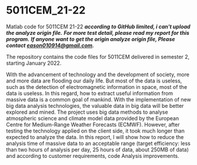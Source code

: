# 5011CEM_21-22
Matlab code for 5011CEM 21-22
***according to GitHub limited, i can't upload the analyze origin file.***
***For more test detail, please read my report for this program.***
***If anyone want to get the origin analyze origin file, Please contact eason010914@gmail.com.***


The repository contains the code files for 5011CEM delivered in semester 2, starting January 2022.

With the advancement of technology and the development of society, more and more data are flooding our daily life. But most of the data is useless, such as the detection of electromagnetic information in space, most of the data is useless. In this regard, how to extract useful information from massive data is a common goal of mankind. With the implementation of new big data analysis technologies, the valuable data in big data will be better explored and mined. The project uses big data methods to analyse atmospheric science and climate model data provided by the European Centre for Medium-Range Weather Forecasts (ECMWF). However, after testing the technology applied on the client side, it took much longer than expected to analyze the data. In this report, I will show how to reduce the analysis time of massive data to an acceptable range (target efficiency: less than two hours of analysis per day, 25 hours of data, about 250MB of data) and according to customer requirements, code Analysis improvements.

